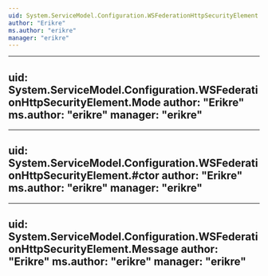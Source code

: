 ```yaml
---
uid: System.ServiceModel.Configuration.WSFederationHttpSecurityElement
author: "Erikre"
ms.author: "erikre"
manager: "erikre"
---
```


---
uid: System.ServiceModel.Configuration.WSFederationHttpSecurityElement.Mode
author: "Erikre"
ms.author: "erikre"
manager: "erikre"
---

---
uid: System.ServiceModel.Configuration.WSFederationHttpSecurityElement.#ctor
author: "Erikre"
ms.author: "erikre"
manager: "erikre"
---

---
uid: System.ServiceModel.Configuration.WSFederationHttpSecurityElement.Message
author: "Erikre"
ms.author: "erikre"
manager: "erikre"
---
